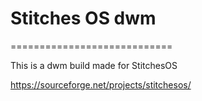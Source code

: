 # Stitches OS dwm 
============================

This is a dwm build made for StitchesOS

https://sourceforge.net/projects/stitchesos/
